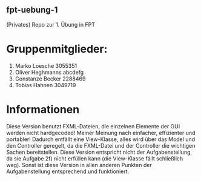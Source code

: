 ## fpt-uebung-1
(Privates) Repo zur 1. Übung in FPT

# Gruppenmitglieder:
1. Marko Loesche      3055351
2. Oliver Heghmanns   abcdefg
3. Constanze Becker   2288469
4. Tobias Hahnen      3049719

# Informationen
Diese Version benutzt FXML-Dateien, die einzelnen Elemente der GUI werden nicht hardgecoded! Meiner Meinung nach einfacher, effizienter und portabler!
Dadurch entfällt eine View-Klasse, alles wird über das Model und den Controller geregelt, da die FXML-Datei und der Controller die wichtigen Sachen bereitstellen.
Diese Version entspricht nicht der Aufgabenstellung, da sie Aufgabe 2f) nicht erfüllen kann (die View-Klasse fällt schließlich weg). Sonst ist diese Version in allen anderen Punkten der Aufgabenstellung entsprechend und funktioniert.
